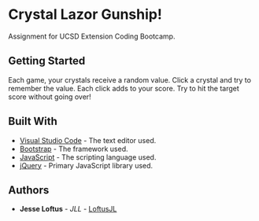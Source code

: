 # Crystal Lazor Gunship!

Assignment for UCSD Extension Coding Bootcamp. 

## Getting Started

Each game, your crystals receive a random value. Click a crystal and try to remember the value. Each click adds to your score. Try to hit the target score without going over!

## Built With

* [Visual Studio Code](https://code.visualstudio.com/) - The text editor used.
* [Bootstrap](https://getbootstrap.com/) - The framework used.
* [JavaScript](https://www.javascript.com/) - The scripting language used.
* [jQuery](https://jquery.com/) - Primary JavaScript library used.

## Authors

* **Jesse Loftus** - *JLL* - [LoftusJL](https://github.com/LoftusJL)